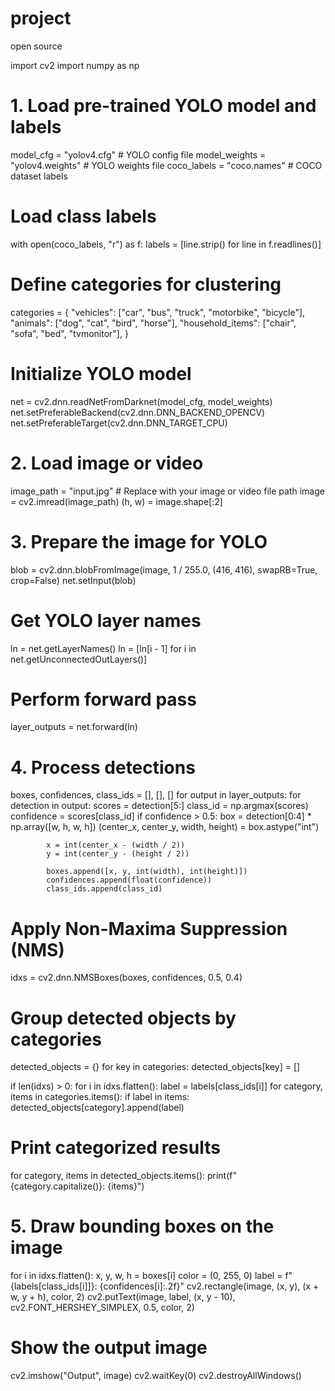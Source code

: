 # project
open source


import cv2
import numpy as np

# 1. Load pre-trained YOLO model and labels
model_cfg = "yolov4.cfg"  # YOLO config file
model_weights = "yolov4.weights"  # YOLO weights file
coco_labels = "coco.names"  # COCO dataset labels

# Load class labels
with open(coco_labels, "r") as f:
    labels = [line.strip() for line in f.readlines()]

# Define categories for clustering
categories = {
    "vehicles": ["car", "bus", "truck", "motorbike", "bicycle"],
    "animals": ["dog", "cat", "bird", "horse"],
    "household_items": ["chair", "sofa", "bed", "tvmonitor"],
}

# Initialize YOLO model
net = cv2.dnn.readNetFromDarknet(model_cfg, model_weights)
net.setPreferableBackend(cv2.dnn.DNN_BACKEND_OPENCV)
net.setPreferableTarget(cv2.dnn.DNN_TARGET_CPU)

# 2. Load image or video
image_path = "input.jpg"  # Replace with your image or video file path
image = cv2.imread(image_path)
(h, w) = image.shape[:2]

# 3. Prepare the image for YOLO
blob = cv2.dnn.blobFromImage(image, 1 / 255.0, (416, 416), swapRB=True, crop=False)
net.setInput(blob)

# Get YOLO layer names
ln = net.getLayerNames()
ln = [ln[i - 1] for i in net.getUnconnectedOutLayers()]

# Perform forward pass
layer_outputs = net.forward(ln)

# 4. Process detections
boxes, confidences, class_ids = [], [], []
for output in layer_outputs:
    for detection in output:
        scores = detection[5:]
        class_id = np.argmax(scores)
        confidence = scores[class_id]
        if confidence > 0.5:
            box = detection[0:4] * np.array([w, h, w, h])
            (center_x, center_y, width, height) = box.astype("int")

            x = int(center_x - (width / 2))
            y = int(center_y - (height / 2))

            boxes.append([x, y, int(width), int(height)])
            confidences.append(float(confidence))
            class_ids.append(class_id)

# Apply Non-Maxima Suppression (NMS)
idxs = cv2.dnn.NMSBoxes(boxes, confidences, 0.5, 0.4)

# Group detected objects by categories
detected_objects = {}
for key in categories:
    detected_objects[key] = []

if len(idxs) > 0:
    for i in idxs.flatten():
        label = labels[class_ids[i]]
        for category, items in categories.items():
            if label in items:
                detected_objects[category].append(label)

# Print categorized results
for category, items in detected_objects.items():
    print(f"{category.capitalize()}: {items}")

# 5. Draw bounding boxes on the image
for i in idxs.flatten():
    x, y, w, h = boxes[i]
    color = (0, 255, 0)
    label = f"{labels[class_ids[i]]}: {confidences[i]:.2f}"
    cv2.rectangle(image, (x, y), (x + w, y + h), color, 2)
    cv2.putText(image, label, (x, y - 10), cv2.FONT_HERSHEY_SIMPLEX, 0.5, color, 2)

# Show the output image
cv2.imshow("Output", image)
cv2.waitKey(0)
cv2.destroyAllWindows()
